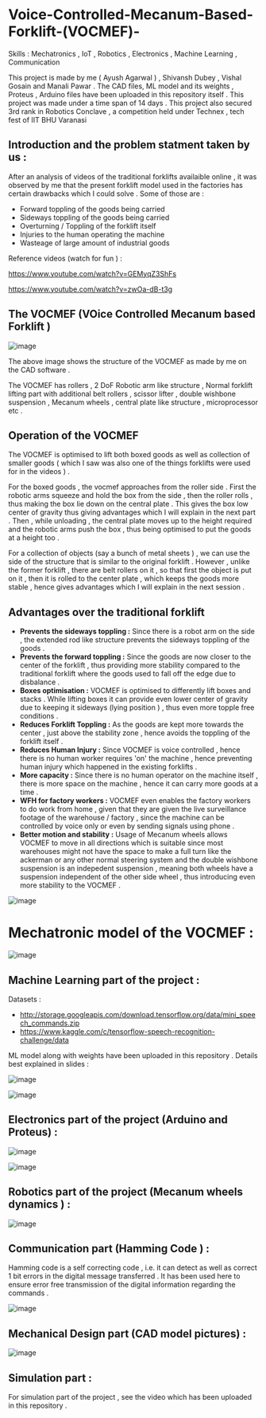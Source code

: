 # Voice-Controlled-Mecanum-Based-Forklift-(VOCMEF)-

Skills : Mechatronics , IoT , Robotics , Electronics , Machine Learning , Communication 

This project is made by me ( Ayush Agarwal ) , Shivansh Dubey , Vishal Gosain and Manali Pawar . The CAD files, ML model and its weights , Proteus , Arduino files have been uploaded in this repository itself . This project was made under a time span of 14 days . This project also secured 3rd rank in Robotics Conclave , a competition held under Technex , tech fest of IIT BHU Varanasi 

## Introduction and the problem statment taken by us :

After an analysis of videos of the traditional forklifts availaible online , it was observed by me that the present forklift model used in the factories has certain drawbacks which I could solve . Some of those are :

* Forward toppling of the goods being carried 
* Sideways toppling of the goods being carried 
* Overturning / Toppling of the forklift itself 
* Injuries to the human operating the machine 
* Wasteage of large amount of industrial goods 

Reference videos (watch for fun ) :

https://www.youtube.com/watch?v=GEMyqZ3ShFs

https://www.youtube.com/watch?v=zwOa-dB-t3g

## The VOCMEF (VOice Controlled Mecanum based Forklift )

![image](https://user-images.githubusercontent.com/86561124/158010551-a1fd598b-15ba-4cf7-9472-a37945d8c15b.png)

The above image shows the structure of the VOCMEF as made by me on the CAD software .

The VOCMEF has rollers , 2 DoF Robotic arm like structure , Normal forklift lifting part with additional belt rollers , scissor lifter , double wishbone suspension , Mecanum wheels , central plate like structure , microprocessor etc .

## Operation of the VOCMEF 

The VOCMEF is optimised to lift both boxed goods as well as collection of smaller goods ( which I saw was also one of the things forklifts were used for in the videos ) . 

For the boxed goods , the vocmef approaches from the roller side . First the robotic arms squeeze and hold the box from the side , then the roller rolls , thus making the box lie down on the central plate . This gives the box low center of gravity thus giving advantages which I will explain in the next part . Then , while unloading , the central plate moves up to the height required and the robotic arms push the box , thus being optimised to put the goods at a height too . 

For a collection of objects (say a bunch of metal sheets ) , we can use the side of the structure that is similar to the original forklift . However , unlike the former forklift , there are belt rollers on it , so that first the object is put on it , then it is rolled to the center plate , which keeps the goods more stable , hence gives advantages which I will explain in the next session .

## Advantages over the traditional forklift 

* **Prevents the sideways toppling :** Since there is a robot arm on the side , the extended rod like structure prevents the sideways toppling of the goods .
* **Prevents the forward toppling :** Since the goods are now closer to the center of the forklift , thus providing more stability compared to the traditional forklift where the goods used to fall off the edge due to disbalance .
* **Boxes optimisation :** VOCMEF is optimised to differently lift boxes and stacks . While lifting boxes it can provide even lower center of gravity due to keeping it sideways (lying position ) , thus even more topple free conditions .
* **Reduces Forklift Toppling :** As the goods are kept more towards the center , just above the stability zone , hence avoids the toppling of the forklift itself .
* **Reduces Human Injury :** Since VOCMEF is voice controlled , hence there is no human worker requires 'on' the machine , hence preventing human injury which happened in the existing forklifts . 
* **More capacity :** Since there is no human operator on the machine itself , there is more space on the machine , hence it can carry more goods at a time .
* **WFH for factory workers :** VOCMEF even enables the factory workers to do work from home , given that they are given the live surveillance footage of the warehouse / factory , since the machine can be controlled by voice only or even by sending signals using phone . 
* **Better motion and stability :** Usage of Mecanum wheels allows VOCMEF to move in all directions which is suitable since most warehouses might not have the space to make a full turn like the ackerman or any other normal steering system and the double wishbone suspension is an indepedent suspension , meaning both wheels have a suspension independent of the other side wheel , thus introducing even more stability to the VOCMEF . 

![image](https://user-images.githubusercontent.com/86561124/158012239-e7796bf3-344a-4718-81a9-144107e20645.png)

# Mechatronic model of the VOCMEF :
![image](https://user-images.githubusercontent.com/86561124/158012343-6329bed8-8de1-4e22-a005-3b3de65c8647.png)

## Machine Learning part of the project :

Datasets : 

* http://storage.googleapis.com/download.tensorflow.org/data/mini_speech_commands.zip
* https://www.kaggle.com/c/tensorflow-speech-recognition-challenge/data

ML model along with weights have been uploaded in this repository . Details best explained in slides :

![image](https://user-images.githubusercontent.com/86561124/158012581-eb8a441b-53f8-4073-a44f-c346f2075017.png)

![image](https://user-images.githubusercontent.com/86561124/158012617-2db48ce4-e6a6-46f1-a91a-bf46ab5f476e.png)

## Electronics part of the project (Arduino and Proteus) : 

![image](https://user-images.githubusercontent.com/86561124/158012833-1432cf8c-d89a-45f9-a414-06924a30d90e.png)

![image](https://user-images.githubusercontent.com/86561124/158012863-d0c70220-a407-4246-b6e6-8725f5662c24.png)

## Robotics part of the project (Mecanum wheels dynamics ) :

![image](https://user-images.githubusercontent.com/86561124/158012919-74d6c7ea-90c7-444d-a6cf-52479df4f80e.png)

## Communication part (Hamming Code ) : 

Hamming code is a self correcting code , i.e. it can detect as well as correct 1 bit errors in the digital message transferred . It has been used here to ensure error free transmission of the digital information regarding the commands .

![image](https://user-images.githubusercontent.com/86561124/158013088-0c4768f9-0a26-4df5-8ff5-f844533f0b40.png)

## Mechanical Design part (CAD model pictures) :

![image](https://user-images.githubusercontent.com/86561124/158013254-d3788d76-4fef-43ab-b8b4-59cad3f2949c.png)

## Simulation part :

For simulation part of the project , see the video which has been uploaded in this repository .



